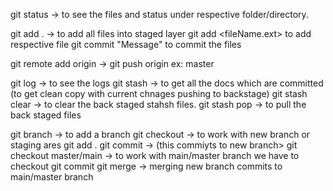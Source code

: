 git status -> to see the files and status under respective folder/directory.

git add . -> to add all files into staged layer
git add <fileName.ext> to add respective file
git commit "Message" to commit the files

git remote add origin -> <GitHub repo path>
git push origin <branch name> ex: master

git log -> to see the logs
git stash -> to get all the docs which are committed (to get clean copy with current chnages pushing to backstage)
git stash clear -> to clear the back staged stahsh files.
git stash pop -> to pull the back staged files

git branch <branchname> -> to add a branch
git checkout <branchName> -> to work with new branch or staging ares
git add .
git commit -> (this commiyts to new branch>
git checkout master/main -> to work with main/master branch we have to checkout
git commit
git merge <branchname> -> merging new branch commits to main/master branch



